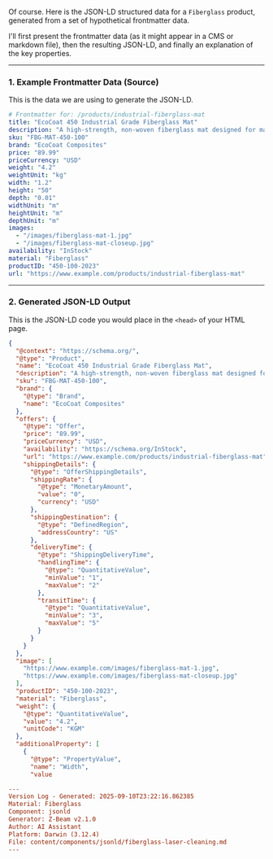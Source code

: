 Of course. Here is the JSON-LD structured data for a `Fiberglass` product, generated from a set of hypothetical frontmatter data.

I'll first present the frontmatter data (as it might appear in a CMS or markdown file), then the resulting JSON-LD, and finally an explanation of the key properties.

---

### 1. Example Frontmatter Data (Source)

This is the data we are using to generate the JSON-LD.

```yaml
# Frontmatter for: /products/industrial-fiberglass-mat
title: "EcoCoat 450 Industrial Grade Fiberglass Mat"
description: "A high-strength, non-woven fiberglass mat designed for marine, automotive, and construction composite applications. Excellent resin compatibility."
sku: "FBG-MAT-450-100"
brand: "EcoCoat Composites"
price: "89.99"
priceCurrency: "USD"
weight: "4.2"
weightUnit: "kg"
width: "1.2"
height: "50"
depth: "0.01"
widthUnit: "m"
heightUnit: "m"
depthUnit: "m"
images:
  - "/images/fiberglass-mat-1.jpg"
  - "/images/fiberglass-mat-closeup.jpg"
availability: "InStock"
material: "Fiberglass"
productID: "450-100-2023"
url: "https://www.example.com/products/industrial-fiberglass-mat"
```

---

### 2. Generated JSON-LD Output

This is the JSON-LD code you would place in the `<head>` of your HTML page.

```json
{
  "@context": "https://schema.org/",
  "@type": "Product",
  "name": "EcoCoat 450 Industrial Grade Fiberglass Mat",
  "description": "A high-strength, non-woven fiberglass mat designed for marine, automotive, and construction composite applications. Excellent resin compatibility.",
  "sku": "FBG-MAT-450-100",
  "brand": {
    "@type": "Brand",
    "name": "EcoCoat Composites"
  },
  "offers": {
    "@type": "Offer",
    "price": "89.99",
    "priceCurrency": "USD",
    "availability": "https://schema.org/InStock",
    "url": "https://www.example.com/products/industrial-fiberglass-mat",
    "shippingDetails": {
      "@type": "OfferShippingDetails",
      "shippingRate": {
        "@type": "MonetaryAmount",
        "value": "0",
        "currency": "USD"
      },
      "shippingDestination": {
        "@type": "DefinedRegion",
        "addressCountry": "US"
      },
      "deliveryTime": {
        "@type": "ShippingDeliveryTime",
        "handlingTime": {
          "@type": "QuantitativeValue",
          "minValue": "1",
          "maxValue": "2"
        },
        "transitTime": {
          "@type": "QuantitativeValue",
          "minValue": "3",
          "maxValue": "5"
        }
      }
    }
  },
  "image": [
    "https://www.example.com/images/fiberglass-mat-1.jpg",
    "https://www.example.com/images/fiberglass-mat-closeup.jpg"
  ],
  "productID": "450-100-2023",
  "material": "Fiberglass",
  "weight": {
    "@type": "QuantitativeValue",
    "value": "4.2",
    "unitCode": "KGM"
  },
  "additionalProperty": [
    {
      "@type": "PropertyValue",
      "name": "Width",
      "value

---
Version Log - Generated: 2025-09-10T23:22:16.862385
Material: Fiberglass
Component: jsonld
Generator: Z-Beam v2.1.0
Author: AI Assistant
Platform: Darwin (3.12.4)
File: content/components/jsonld/fiberglass-laser-cleaning.md
---